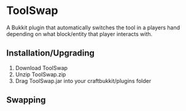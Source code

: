 <h1>ToolSwap</h1>
<p>A Bukkit plugin that automatically switches the tool in a players hand depending on what block/entity that player interacts with.</p>
<h2>Installation/Upgrading</h2>
<ol>
  <li>Download ToolSwap</li>
  <li>Unzip ToolSwap.zip</li>
  <li>Drag ToolSwap.jar into your craftbukkit/plugins folder</li>
</ol>
<h2>Swapping</h2>
<p></p>